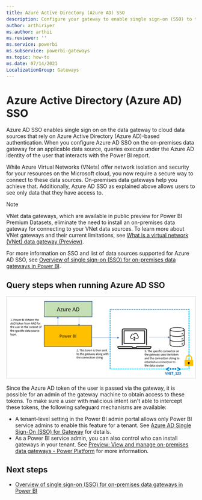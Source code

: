 ```yaml
---
title: Azure Active Directory (Azure AD) SSO
description: Configure your gateway to enable single sign-on (SSO) to the data gateway to cloud data sources that rely on Azure Active Directory (Azure AD)-based authentication.
author: arthiriyer
ms.author: arthii
ms.reviewer: ''
ms.service: powerbi
ms.subservice: powerbi-gateways
ms.topic: how-to
ms.date: 07/14/2021
LocalizationGroup: Gateways
---
```


# Azure Active Directory (Azure AD) SSO

Azure AD SSO enables single sign on on the data gateway to cloud data sources that rely on Azure Active Directory (Azure AD)-based authentication. When you configure Azure AD SSO on the on-premises data gateway for an applicable data source, queries execute under the Azure AD identity of the user that interacts with the Power BI report.

While Azure Virtual Networks (VNets) offer network isolation and security for your resources on the Microsoft cloud, you now require a secure way to connect to these data sources. On-premises data gateways help you achieve that. Additionally, Azure AD SSO as explained above allows users to see only data that they have access to.

>[!NOTE]
> VNet data gateways, which are available in public preview for Power BI Premium Datasets, eliminate the need to install an on-premises data gateway for connecting to your VNet data sources. To learn more about VNet gateways and their current limitations, see [What is a virtual network (VNet) data gateway (Preview)](/data-integration/vnet/overview).

For more information on SSO and list of data sources supported for Azure AD SSO, see [Overview of single sign-on (SSO) for on-premises data gateways in Power BI](service-gateway-sso-overview.md). 

## Query steps when running Azure AD SSO

![Azure AD SSO query steps](media/service-gateway-azure-active-directory-sso/aad-sso-query-steps.png)

Since the Azure AD token of the user is passed via the gateway, it is possible for an admin of the gateway machine to obtain access to these tokens. To make sure a user with malicious intent isn't able to intercept these tokens, the following safeguard mechanisms are available:

* A tenant-level setting in the Power BI admin portal allows only Power BI service admins to enable this feature for a tenant. See [Azure AD Single Sign-On (SSO) for Gateway](../admin/service-admin-portal.md#azure-ad-single-sign-on-sso-for-gateway) for details.
* As a Power BI service admin, you can also control who can install gateways in your tenant. See [Preview: View and manage on-premises data gateways - Power Platform](/power-platform/admin/onpremises-data-gateway-management#manage-gateway-installers) for more information.

## Next steps

* [Overview of single sign-on (SSO) for on-premises data gateways in Power BI](service-gateway-sso-overview.md)
